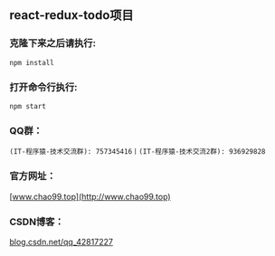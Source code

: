
## react-redux-todo项目

### 克隆下来之后请执行:

 `npm install`

### 打开命令行执行:

`npm start`

### QQ群：

`(IT-程序猿-技术交流群): 757345416丨(IT-程序猿-技术交流2群): 936929828`

### 官方网址：

[www.chao99.top](http://www.chao99.top)

### CSDN博客：

[blog.csdn.net/qq_42817227](https://blog.csdn.net/qq_42817227)
